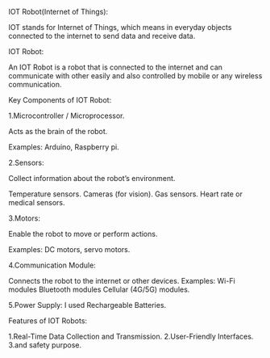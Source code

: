 IOT Robot(Internet of Things):

IOT stands for Internet of Things, which means in  everyday objects connected to the internet to send data and receive data.

IOT Robot:

An IOT Robot is a robot that is connected to the internet and can communicate with other easily and also controlled by mobile or any wireless communication.


Key Components of 
IOT Robot:

1.Microcontroller / Microprocessor.
   
   Acts as the brain of the robot.

Examples: Arduino, Raspberry pi.


2.Sensors:

Collect information about the robot’s environment.

Temperature sensors.
Cameras (for vision).
Gas sensors.
Heart rate or medical sensors.

3.Motors:

Enable the robot to move or perform actions.

Examples: DC motors, servo motors.

4.Communication Module:
 
Connects the robot to the internet or other devices.
Examples:
Wi-Fi modules 
Bluetooth modules
Cellular (4G/5G) modules.

5.Power Supply:
I used Rechargeable Batteries.

Features of IOT Robots:

1.Real-Time Data Collection and Transmission.
2.User-Friendly Interfaces.
3.and safety purpose.
